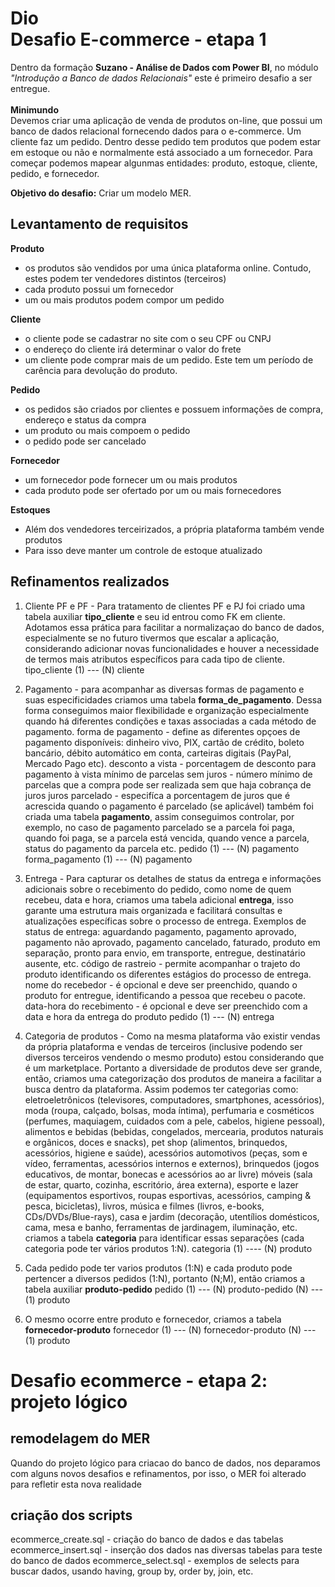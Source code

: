 # Dio <br>Desafio E-commerce - etapa 1
Dentro da formação **Suzano - Análise de Dados com Power BI**, no módulo *"Introdução a Banco de dados Relacionais"* este é primeiro desafio a ser entregue.
<br><br>**Minimundo**<br>
Devemos criar uma aplicação de venda de produtos on-line, que possui um banco de dados relacional fornecendo dados para o e-commerce. Um cliente faz um 
pedido. Dentro desse pedido tem produtos que podem estar em estoque ou não e normalmente está associado a um fornecedor. Para começar podemos mapear
algunmas entidades: produto, estoque, cliente, pedido, e fornecedor.<br>

**Objetivo do desafio:**
Criar um modelo MER.

## Levantamento de requisitos 
**Produto**
- os produtos são vendidos por uma única plataforma online. Contudo, estes podem ter vendedores distintos (terceiros)
- cada produto possui um fornecedor
- um ou mais produtos podem compor um pedido

**Cliente**
- o cliente pode se cadastrar no site com o seu CPF ou CNPJ
- o endereço do cliente irá determinar o valor do frete
- um cliente pode comprar mais de um pedido. Este tem um período de carência para devolução do produto.

**Pedido**
- os pedidos são criados por clientes e possuem informações de compra, endereço e status da compra
- um produto ou mais compoem o pedido
- o pedido pode ser cancelado

**Fornecedor**
- um fornecedor pode fornecer um ou mais produtos
- cada produto pode ser ofertado por um ou mais fornecedores<br>

**Estoques**
- Além dos vendedores terceirizados, a própria plataforma também vende produtos
- Para isso deve manter um controle de estoque atualizado

## Refinamentos realizados
1) Cliente PF e PF - Para tratamento de clientes PF e PJ foi criado uma tabela auxiliar **tipo_cliente** e seu id entrou como FK em cliente. Adotamos essa prática para
   facilitar a normalizaçao do banco de dados, especialmente se no futuro tivermos que escalar a aplicação, considerando adicionar novas funcionalidades e
   houver a necessidade de termos mais atributos específicos para cada tipo de cliente.
   tipo_cliente (1) --- (N) cliente

3) Pagamento - para acompanhar as diversas formas de pagamento e suas especificidades criamos uma tabela **forma_de_pagamento**. Dessa forma conseguimos maior
   flexibilidade e organização especialmente quando há diferentes condições e taxas associadas a cada método de pagamento.
   forma de pagamento - define as diferentes opçoes de pagamento disponíveis: dinheiro vivo, PIX, cartão de crédito, boleto bancário, débito automático em conta, carteiras
   digitais (PayPal, Mercado Pago etc).
   desconto a vista - porcentagem de desconto para pagamento à vista
   mínimo de parcelas sem juros - número mínimo de parcelas que a compra pode ser realizada sem que haja cobrança de juros
   juros parcelado - especifíca a porcentagem de juros que é acrescida quando o pagamento é parcelado (se aplicável)
   também foi criada uma tabela **pagamento**, assim conseguimos controlar, por exemplo, no caso de pagamento parcelado se a parcela foi paga, quando foi paga,
   se a parcela está vencida, quando vence a parcela, status do pagamento da parcela etc.
   pedido (1) --- (N) pagamento
   forma_pagamento (1) --- (N) pagamento
   
4) Entrega - Para capturar os detalhes de status da entrega e informações adicionais sobre o recebimento do pedido, como nome de quem recebeu, data e hora, criamos uma tabela
   adicional **entrega**, isso garante uma estrutura mais organizada e facilitará consultas e atualizações específicas sobre o processo de entrega.
   Exemplos de status de entrega: aguardando pagamento, pagamento aprovado, pagamento não aprovado, pagamento cancelado, faturado, produto em separação, pronto para envio,
   em transporte, entregue, destinatário ausente, etc.
   código de rastreio - permite acompanhar o trajeto do produto identificando os diferentes estágios do processo de entrega.
   nome do recebedor - é opcional e deve ser preenchido, quando o produto for entregue, identificando a pessoa que recebeu o pacote.
   data-hora do recebimento - é opcional e deve ser preenchido com a data e hora da entrega do produto
   pedido (1) --- (N) entrega

5) Categoria de produtos - Como na mesma plataforma vão existir vendas da própria plataforma e vendas de terceiros (inclusive podendo ser diversos terceiros vendendo o
   mesmo produto) estou considerando que é um marketplace. Portanto a diversidade de produtos deve ser grande, então, criamos uma categorização dos produtos de maneira
   a facilitar a busca dentro da plataforma. Assim podemos ter categorias como: eletroeletrônicos (televisores, computadores, smartphones, acessórios), moda (roupa, calçado, bolsas,
   moda íntima), perfumaria e cosméticos (perfumes, maquiagem, cuidados com a pele, cabelos, higiene pessoal), alimentos e bebidas (bebidas, congelados, mercearia, produtos
   naturais e orgânicos, doces e snacks), pet shop (alimentos, brinquedos, acessórios, higiene e saúde), acessórios automotivos (peças, som e vídeo, ferramentas, acessórios
   internos e externos), brinquedos (jogos educativos, de montar, bonecas e acessórios ao ar livre) móveis (sala de estar, quarto, cozinha, escritório, área externa),
   esporte e lazer (equipamentos esportivos, roupas esportivas, acessórios, camping & pesca, bicicletas), livros, música e filmes (livros, e-books, CDs/DVDs/Blue-rays),
   casa e jardim (decoração, utentílios domésticos, cama, mesa e banho, ferramentas de jardinagem, iluminação, etc.
   criamos a tabela **categoria** para identificar essas separações (cada categoria pode ter vários produtos 1:N).
   categoria (1) ---- (N) produto

6) Cada pedido pode ter varios produtos (1:N) e cada produto pode pertencer a diversos pedidos (1:N), portanto (N;M), então criamos a tabela auxiliar **produto-pedido**
   pedido (1) --- (N) produto-pedido (N) --- (1) produto
   
8) O mesmo ocorre entre produto e fornecedor, criamos a tabela **fornecedor-produto**
   fornecedor (1) --- (N) fornecedor-produto (N) --- (1) produto
   
# Desafio ecommerce - etapa 2: projeto lógico
## remodelagem do MER
Quando do projeto lógico para criacao do banco de dados, nos deparamos com alguns novos desafios e refinamentos, por isso, o MER foi alterado para refletir esta nova realidade
## criação dos scripts 
ecommerce_create.sql - criação do banco de dados e das tabelas
ecommerce_insert.sql - inserção dos dados nas diversas tabelas para teste do banco de dados
ecommerce_select.sql - exemplos de selects para buscar dados, usando having, group by, order by, join, etc.
